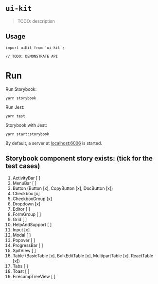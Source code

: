 # `ui-kit`

> TODO: description

## Usage

```
import uiKit from 'ui-kit';

// TODO: DEMONSTRATE API
```

# Run
Run Storybook:
```
yarn storybook
```
Run Jest:
```
yarn test
```
Storybook with Jest:
```
yarn start:storybook
```

By default, a server at [localhost:6006](http://localhost:6006/) is started.

## Storybook component story exists: (tick for the test cases)
1.  ActivityBar [ ]
2.  MenuBar [ ]
3.  Button (Button [x], CopyButton [x], DocButton [x])
4.  Checkbox [x]
5.  CheckboxGroup [x]
6.  Dropdown [x]
7.  Editor [ ]
8.  FormGroup [ ]
9.  Grid [ ]
10. HelpAndSupport [ ]
11. Input [x]
12. Modal [ ]
13. Popover [ ]
14. ProgressBar [ ]
15. SpitView [ ]
16. Table (BasicTable [x], BulkEditTable [x], MultipartTable [x], ReactTable [x])
17. Tabs [ ]
18. Toast [ ]
19. FirecampTreeView [ ]